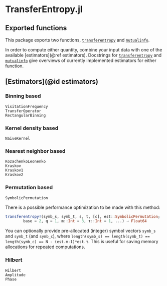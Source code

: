 # TransferEntropy.jl

## Exported functions

This package exports two functions, [`transferentropy`](@ref) and [`mutualinfo`](@ref).

In order to compute either quantity, combine your input data with one of the available 
[estimators](@ref estimators). Docstrings for [`transferentropy`](@ref) and 
[`mutualinfo`](@ref) give overviews of currently implemented estimators for either 
function.

## [Estimators](@id estimators)

### Binning based

```@docs
VisitationFrequency
TransferOperator
RectangularBinning
```

### Kernel density based

```@docs
NaiveKernel
```

### Nearest neighbor based

```@docs
KozachenkoLeonenko
Kraskov
Kraskov1
Kraskov2
```

### Permutation based

```@docs
SymbolicPermutation
```

There is a possible performance optimization to be made with this method:
```julia
transferentropy!(symb_s, symb_t, s, t, [c], est::SymbolicPermutation; 
        base = 2, q = 1, m::Int = 3, τ::Int = 1, ...) → Float64
```
You can optionally provide pre-allocated (integer) symbol vectors `symb_s` and `symb_t` (and `symb_c`),
where `length(symb_s) == length(symb_t) == length(symb_c) == N - (est.m-1)*est.τ`. This is useful for saving 
memory allocations for repeated computations.

### Hilbert

```@docs
Hilbert
Amplitude
Phase
```
